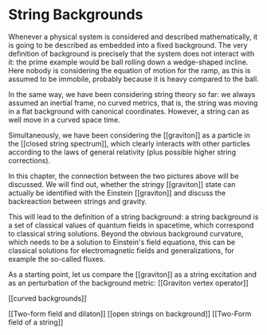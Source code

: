 # String Backgrounds

Whenever a physical system is considered and described mathematically, it is going to be described as embedded into a fixed background. The very definition of background is precisely that the system does not interact with it: the prime example would be ball rolling down a wedge-shaped incline. Here nobody is considering the equation of motion for the ramp, as this is assumed to be immobile, probably because it is heavy compared to the ball.

In the same way, we have been considering string theory so far: we always assumed an inertial frame, no curved metrics, that is, the string was moving in a flat background with canonical coordinates. However, a string can as well move in a curved space time.

Simultaneously, we have been considering the [[graviton]] as a particle in the [[closed string spectrum]], which clearly interacts with other particles according to the laws of general relativity (plus possible higher string corrections).

In this chapter, the connection between the two pictures above will be discussed. We will find out, whether the stringy [[graviton]] state can actually be identified with the Einstein [[graviton]] and discuss the backreaction between strings and gravity.

This will lead to the definition of a string background: a string background is a set of classical values of quantum fields in spacetime, which correspond to classical string solutions. Beyond the obvious background curvature, which needs to be a solution to Einstein's field equations, this can be classical solutions for electromagnetic fields and generalizations, for example the so-called fluxes.

As a starting point, let us compare the [[graviton]] as a string excitation and as an perturbation of the background metric:  [[Graviton vertex operator]]

[[curved backgrounds]]

[[Two-form field and dilaton]]
[[open strings on background]]
[[Two-Form field of a string]]